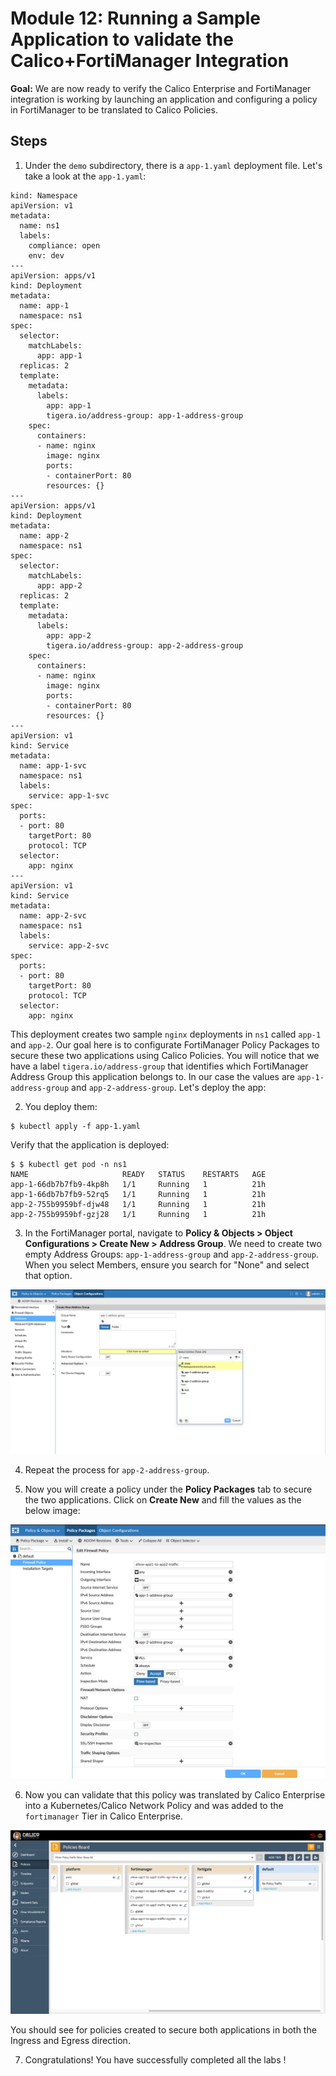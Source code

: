 # Module 12: Running a Sample Application to validate the Calico+FortiManager Integration

**Goal:** We are now ready to verify the Calico Enterprise and FortiManager integration is working by launching an application and configuring a policy in FortiManager to be translated to Calico Policies. 


## Steps

1. Under the `demo` subdirectory, there is a `app-1.yaml` deployment file. Let's take a look at the `app-1.yaml`:


```
kind: Namespace
apiVersion: v1
metadata:
  name: ns1
  labels:
    compliance: open
    env: dev
---
apiVersion: apps/v1
kind: Deployment
metadata:
  name: app-1
  namespace: ns1
spec:
  selector:
    matchLabels:
      app: app-1
  replicas: 2
  template:
    metadata:
      labels:
        app: app-1
        tigera.io/address-group: app-1-address-group 
    spec:
      containers:
      - name: nginx
        image: nginx
        ports:
        - containerPort: 80
        resources: {}
---
apiVersion: apps/v1
kind: Deployment
metadata:
  name: app-2
  namespace: ns1
spec:
  selector:
    matchLabels:
      app: app-2
  replicas: 2
  template:
    metadata:
      labels:
        app: app-2
        tigera.io/address-group: app-2-address-group 
    spec:
      containers:
      - name: nginx
        image: nginx
        ports:
        - containerPort: 80
        resources: {}
---
apiVersion: v1
kind: Service
metadata:
  name: app-1-svc
  namespace: ns1
  labels:
    service: app-1-svc
spec:
  ports:
  - port: 80
    targetPort: 80
    protocol: TCP
  selector:
    app: nginx
---
apiVersion: v1
kind: Service
metadata:
  name: app-2-svc
  namespace: ns1
  labels:
    service: app-2-svc
spec:
  ports:
  - port: 80
    targetPort: 80
    protocol: TCP
  selector:
    app: nginx
```

This deployment creates two sample `nginx` deployments in `ns1` called `app-1` and `app-2`. Our goal here is to configurate FortiManager Policy Packages to secure these two applications using Calico Policies. You will notice that we have a label `tigera.io/address-group` that identifies which FortiManager Address Group this application belongs to. In our case the values are `app-1-address-group` and `app-2-address-group`. Let's deploy the app:

2. You deploy them:

```
$ kubectl apply -f app-1.yaml
```

Verify that the  application is deployed:

```
$ $ kubectl get pod -n ns1
NAME                     READY   STATUS    RESTARTS   AGE
app-1-66db7b7fb9-4kp8h   1/1     Running   1          21h
app-1-66db7b7fb9-52rq5   1/1     Running   1          21h
app-2-755b9959bf-djw48   1/1     Running   1          21h
app-2-755b9959bf-gzj28   1/1     Running   1          21h
```

3. In the FortiManager portal, navigate to **Policy & Objects > Object Configurations > Create New > Address Group**. We need to create two empty Address Groups: `app-1-address-group` and `app-2-address-group`. When you select Members, ensure you search for "None" and select that option. 

![app-1-address-group.png](../img/app-1-address-group.png)

4. Repeat the process for `app-2-address-group`. 

5. Now you will create a policy under the **Policy Packages** tab to secure the two applications. Click on **Create New** and fill the values as the below image:

![fortimanager-policy.png](../img/fortimanager-policy.png)


6. Now you can validate that this policy was translated by Calico Enterprise into a Kubernetes/Calico Network Policy and was added to the `fortimanager` Tier in Calico Enterprise. 

![calico-fortimanager-policy.png](../img/calico-fortimanager-policy.png)


You should see for policies created to secure both applications in both the Ingress and Egress direction.

7. Congratulations! You have successfully completed all the labs !



